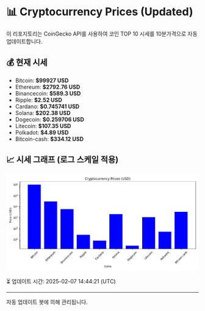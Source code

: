 
# 📊 Cryptocurrency Prices (Updated)

이 리포지토리는 CoinGecko API를 사용하여 코인 TOP 10 시세를 10분가격으로 자동 업데이트합니다.

## 💰 현재 시세
- Bitcoin: **$99927 USD**
- Ethereum: **$2792.76 USD**
- Binancecoin: **$589.3 USD**
- Ripple: **$2.52 USD**
- Cardano: **$0.745741 USD**
- Solana: **$202.38 USD**
- Dogecoin: **$0.259706 USD**
- Litecoin: **$107.35 USD**
- Polkadot: **$4.89 USD**
- Bitcoin-cash: **$334.12 USD**

## 📈 시세 그래프 (로그 스케일 적용)
![Crypto Prices](crypto_prices.png)

⏳ 업데이트 시간: 2025-02-07 14:44:21 (UTC)

---
자동 업데이트 봇에 의해 관리됩니다.
